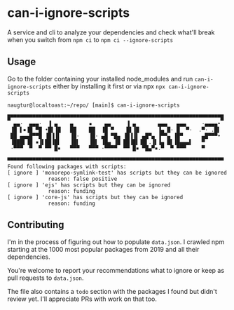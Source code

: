# can-i-ignore-scripts

A service and cli to analyze your dependencies and check what'll break when you switch from `npm ci` to `npm ci --ignore-scripts`

## Usage

Go to the folder containing your installed node_modules and run `can-i-ignore-scripts` either by installing it first or via npx `npx can-i-ignore-scripts`

```
naugtur@localtoast:~/repo/ [main]$ can-i-ignore-scripts 

█▀▀▀▀▀▀▀▀▀▀▀▀▀▀▀▀▀▀▀▀▀▀▀▀▀▀▀▀▀▀▀▀▀▀▀▀▀▀▀▀▀▀▀▀▀▀▀▀▀▀▀▀▀▀▀▀▀▀▀▀▀▀▀▀▀▀▀█
  ▄▄·  ▄▄▄·  ▐ ▄    ▄     ▪    ▄▄     ▐ ▄       ▄▄▄   ▄▄▄     ·▄▄▄▄•
 ▐█ ▌▪▐█ ▀█ •█▌▐█   ██    ██  ▐█ ▀    █▌▐█      ▐▄ █· █  ▀·  .▀· .█▌
 ██ ▄▄▄█▀▀█ ▐█▐▐▌   ▐█·   ▐█· ▄█ ▀█▄ ▐█▐▐▌ ▄█▀▄ ▐▀▀▄ ▐█▀      ▄█▀▀▀•
 ▐███▌▐█ ▪▐▌██▐█▌   ▐█▌   ▐█▌ ▐█▄ ▐█ ██▐█▌▐█▌.▐▌▐▄ █▌▐█▄▄▄▌   ▀
 ·▀▀▀  ▀  ▀ ▀▀ █▪   ▀▀▀   ▀▀▀ ·▀▀▀▀  ▀▀ █▪ ▀█▄▀▪.▀  ▀ ▀▀▀     ▀

▀▀▀▀▀▀▀▀▀▀▀▀▀▀▀▀▀▀▀▀▀▀▀▀▀▀▀▀▀▀▀▀▀▀▀▀▀▀▀▀▀▀▀▀▀▀▀▀▀▀▀▀▀▀▀▀▀▀▀▀▀▀▀▀▀▀▀▀▀
Found following packages with scripts:
[ ignore ] 'monorepo-symlink-test' has scripts but they can be ignored 
             reason: false positive
[ ignore ] 'ejs' has scripts but they can be ignored 
             reason: funding
[ ignore ] 'core-js' has scripts but they can be ignored 
             reason: funding

```
## Contributing

I'm in the process of figuring out how to populate `data.json`. I crawled npm starting at the 1000 most popular packages from 2019 and all their dependencies.

You're welcome to report your recommendations what to ignore or keep as pull requests to `data.json`. 

The file also contains a `todo` section with the packages I found but didn't review yet. I'll appreciate PRs with work on that too. 